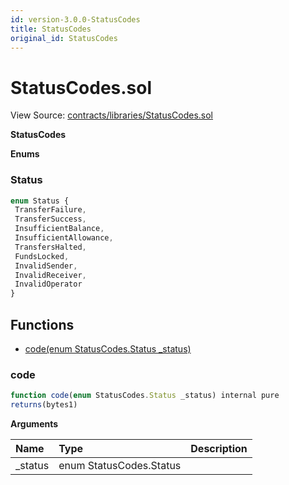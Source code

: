 ```yaml
---
id: version-3.0.0-StatusCodes
title: StatusCodes
original_id: StatusCodes
---
```


# StatusCodes.sol

View Source: [contracts/libraries/StatusCodes.sol](https://github.com/PolymathNetwork/polymath-core/tree/096ba240a927c98e1f1a182d2efee7c4c4c1dfc5/contracts/libraries/StatusCodes.sol)

**StatusCodes**

**Enums**

### Status

```javascript
enum Status {
 TransferFailure,
 TransferSuccess,
 InsufficientBalance,
 InsufficientAllowance,
 TransfersHalted,
 FundsLocked,
 InvalidSender,
 InvalidReceiver,
 InvalidOperator
}
```

## Functions

* [code\(enum StatusCodes.Status \_status\)](statuscodes.md#code)

### code

```javascript
function code(enum StatusCodes.Status _status) internal pure
returns(bytes1)
```

**Arguments**

| Name | Type | Description |
| :--- | :--- | :--- |
| \_status | enum StatusCodes.Status |  |


